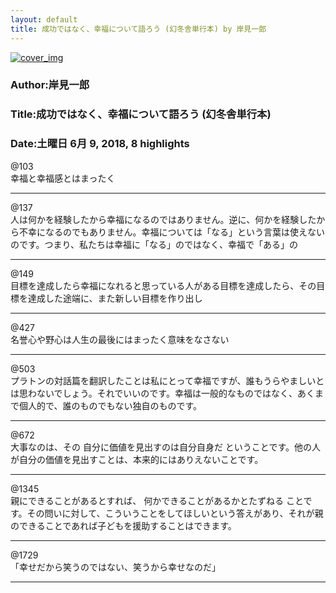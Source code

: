 ```yaml
---
layout: default
title: 成功ではなく、幸福について語ろう (幻冬舎単行本) by 岸見一郎
---
```


[![cover_img](http://images-jp.amazon.com/images/P/B07CYT2GQ8.09.MZZZZZZZ.jpg)](https://www.amazon.co.jp/dp/B07CYT2GQ8)  
### Author:岸見一郎  
### Title:成功ではなく、幸福について語ろう (幻冬舎単行本)  
### Date:土曜日 6月 9, 2018, 8 highlights
  
@103  
幸福と幸福感とはまったく  
***
  
@137  
人は何かを経験したから幸福になるのではありません。逆に、何かを経験したから不幸になるのでもありません。幸福については「なる」という言葉は使えないのです。つまり、私たちは幸福に「なる」のではなく、幸福で「ある」の  
***
  
@149  
目標を達成したら幸福になれると思っている人がある目標を達成したら、その目標を達成した途端に、また新しい目標を作り出し  
***
  
@427  
名誉心や野心は人生の最後にはまったく意味をなさない  
***
  
@503  
プラトンの対話篇を翻訳したことは私にとって幸福ですが、誰もうらやましいとは思わないでしょう。それでいいのです。幸福は一般的なものではなく、あくまで個人的で、誰のものでもない独自のものです。  
***
  
@672  
大事なのは、その 自分に価値を見出すのは自分自身だ ということです。他の人が自分の価値を見出すことは、本来的にはありえないことです。  
***
  
@1345  
親にできることがあるとすれば、 何かできることがあるかとたずねる ことです。その問いに対して、こういうことをしてほしいという答えがあり、それが親のできることであれば子どもを援助することはできます。  
***
  
@1729  
「幸せだから笑うのではない、笑うから幸せなのだ」  
***